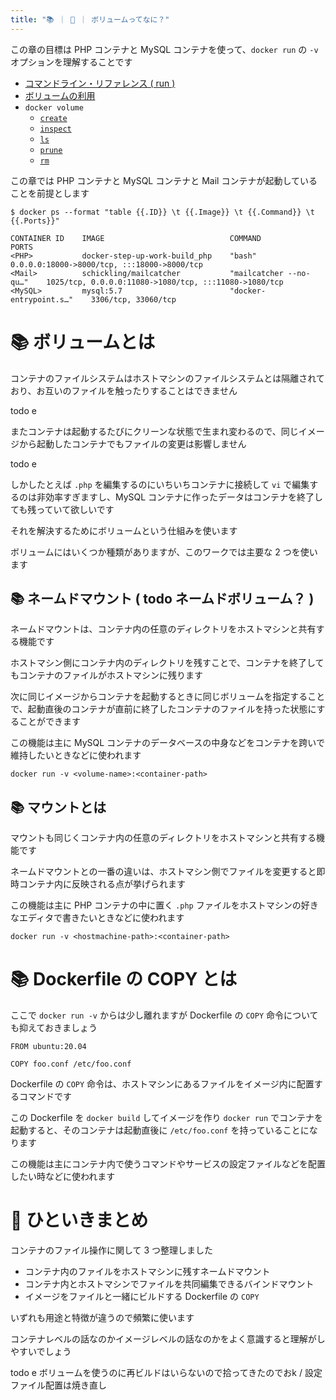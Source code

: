 ```yaml
---
title: "📚 ｜ 🐳 ｜ ボリュームってなに？"
---
```

この章の目標は PHP コンテナと MySQL コンテナを使って、`docker run` の `-v` オプションを理解することです

- [コマンドライン・リファレンス ( run )](http://docs.docker.jp/v19.03/engine/reference/commandline/run.html)
- [ボリュームの利用](https://matsuand.github.io/docs.docker.jp.onthefly/storage/volumes/)
- `docker volume`
    - [`create`](https://matsuand.github.io/docs.docker.jp.onthefly/engine/reference/commandline/volume_create/)
    - [`inspect`](https://matsuand.github.io/docs.docker.jp.onthefly/engine/reference/commandline/volume_inspect/)
    - [`ls`](https://matsuand.github.io/docs.docker.jp.onthefly/engine/reference/commandline/volume_ls/)
    - [`prune`](https://matsuand.github.io/docs.docker.jp.onthefly/engine/reference/commandline/volume_prune/)
    - [`rm`](https://matsuand.github.io/docs.docker.jp.onthefly/engine/reference/commandline/volume_rm/)

この章では PHP コンテナと MySQL コンテナと Mail コンテナが起動していることを前提とします

```
$ docker ps --format "table {{.ID}} \t {{.Image}} \t {{.Command}} \t {{.Ports}}"

CONTAINER ID    IMAGE                            COMMAND                   PORTS
<PHP>           docker-step-up-work-build_php    "bash"                    0.0.0.0:18000->8000/tcp, :::18000->8000/tcp
<Mail>          schickling/mailcatcher           "mailcatcher --no-qu…"    1025/tcp, 0.0.0.0:11080->1080/tcp, :::11080->1080/tcp
<MySQL>         mysql:5.7                        "docker-entrypoint.s…"    3306/tcp, 33060/tcp
```

# 📚 ボリュームとは
コンテナのファイルシステムはホストマシンのファイルシステムとは隔離されており、お互いのファイルを触ったりすることはできません

todo e

またコンテナは起動するたびにクリーンな状態で生まれ変わるので、同じイメージから起動したコンテナでもファイルの変更は影響しません

todo e

しかしたとえば `.php` を編集するのにいちいちコンテナに接続して `vi` で編集するのは非効率すぎますし、MySQL コンテナに作ったデータはコンテナを終了しても残っていて欲しいです

それを解決するためにボリュームという仕組みを使います

ボリュームにはいくつか種類がありますが、このワークでは主要な 2 つを使います

## 📚 ネームドマウント ( todo ネームドボリューム？ )
ネームドマウントは、コンテナ内の任意のディレクトリをホストマシンと共有する機能です

ホストマシン側にコンテナ内のディレクトリを残すことで、コンテナを終了してもコンテナのファイルがホストマシンに残ります

次に同じイメージからコンテナを起動するときに同じボリュームを指定することで、起動直後のコンテナが直前に終了したコンテナのファイルを持った状態にすることができます

この機能は主に MySQL コンテナのデータベースの中身などをコンテナを跨いで維持したいときなどに使われます

`docker run -v <volume-name>:<container-path>`

## 📚 マウントとは
マウントも同じくコンテナ内の任意のディレクトリをホストマシンと共有する機能です

ネームドマウントとの一番の違いは、ホストマシン側でファイルを変更すると即時コンテナ内に反映される点が挙げられます

この機能は主に PHP コンテナの中に置く `.php` ファイルをホストマシンの好きなエディタで書きたいときなどに使われます

`docker run -v <hostmachine-path>:<container-path>`

# 📚 Dockerfile の COPY とは
ここで `docker run -v` からは少し離れますが Dockerfile の `COPY` 命令についても抑えておきましょう

```
FROM ubuntu:20.04

COPY foo.conf /etc/foo.conf
```

Dockerfile の `COPY` 命令は、ホストマシンにあるファイルをイメージ内に配置するコマンドです

この Dockerfile を `docker build` してイメージを作り `docker run` でコンテナを起動すると、そのコンテナは起動直後に `/etc/foo.conf` を持っていることになります

この機能は主にコンテナ内で使うコマンドやサービスの設定ファイルなどを配置したい時などに使われます

# 📝 ひといきまとめ
コンテナのファイル操作に関して 3 つ整理しました

- コンテナ内のファイルをホストマシンに残すネームドマウント
- コンテナ内とホストマシンでファイルを共同編集できるバインドマウント
- イメージをファイルと一緒にビルドする Dockerfile の `COPY`

いずれも用途と特徴が違うので頻繁に使います

コンテナレベルの話なのかイメージレベルの話なのかをよく意識すると理解がしやすいでしょう

todo e      ボリュームを使うのに再ビルドはいらないので拾ってきたのでおk / 設定ファイル配置は焼き直し

